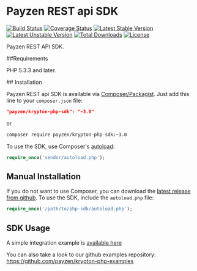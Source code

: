 # Payzen REST api SDK


[![Build Status](https://travis-ci.org/payzen/krypton-php-sdk.svg?branch=master)](https://travis-ci.org/payzen/krypton-php-sdk)
[![Coverage Status](https://coveralls.io/repos/github/payzen/krypton-php-sdk/badge.svg?branch=master)](https://coveralls.io/github/payzen/krypton-php-sdk?branch=master)
[![Latest Stable Version](https://poser.pugx.org/payzen/krypton-php-sdk/v/stable)](https://packagist.org/packages/payzen/krypton-php-sdk)
[![Latest Unstable Version](https://poser.pugx.org/payzen/krypton-php-sdk/v/unstable)](//packagist.org/packages/payzen/krypton-php-sdk)
[![Total Downloads](https://poser.pugx.org/payzen/krypton-php-sdk/downloads)](https://packagist.org/packages/payzen/krypton-php-sdk)
[![License](https://poser.pugx.org/payzen/krypton-php-sdk/license)](https://packagist.org/packages/payzen/krypton-php-sdk)

Payzen REST API SDK.

##Requirements

PHP 5.3.3 and later.

## Installation

Payzen REST api SDK is available via [Composer/Packagist](https://packagist.org/packages/payzen/krypton-php-sdk). Just add this line to your `composer.json` file:

```json
"payzen/krypton-php-sdk": "~3.0"
```

or

```sh
composer require payzen/krypton-php-sdk:~3.0
```

To use the SDK, use Composer's [autoload](https://getcomposer.org/doc/00-intro.md#autoloading):

```php
require_once('vendor/autoload.php');
```

## Manual Installation

If you do not want to use Composer, you can download the [latest release from github](https://github.com/payzen/krypton-php-sdk/releases). 
To use the SDK, include the `autoload.php` file:

```php
require_once('/path/to/php-sdk/autoload.php');
```

## SDK Usage

A simple integration example is [available here](https://github.com/payzen/krypton-php-examples/blob/master/src/SDKTest.php)

You can also take a look to our github examples repository: https://github.com/payzen/krypton-php-examples